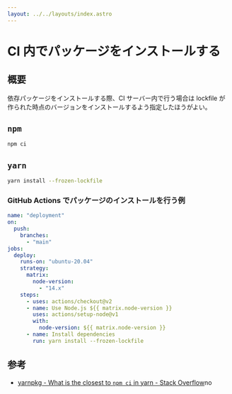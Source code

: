 ```yaml
---
layout: ../../layouts/index.astro
---
```


# CI 内でパッケージをインストールする

## 概要

依存パッケージをインストールする際、CI サーバー内で行う場合は lockfile が作られた時点のバージョンをインストールするよう指定したほうがよい。

## `npm`

```bash
npm ci
```

## `yarn`

```bash
yarn install --frozen-lockfile
```

### GitHub Actions でパッケージのインストールを行う例

```yaml
name: "deployment"
on:
  push:
    branches:
      - "main"
jobs:
  deploy:
    runs-on: "ubuntu-20.04"
    strategy:
      matrix:
        node-version:
          - "14.x"
    steps:
      - uses: actions/checkout@v2
      - name: Use Node.js ${{ matrix.node-version }}
        uses: actions/setup-node@v1
        with:
          node-version: ${{ matrix.node-version }}
      - name: Install dependencies
        run: yarn install --frozen-lockfile


```

## 参考

- [yarnpkg - What is the closest to `npm ci` in yarn - Stack Overflow](https://stackoverflow.com/questions/58482655/what-is-the-closest-to-npm-ci-in-yarn)no
